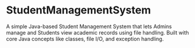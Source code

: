 # StudentManagementSystem
A simple Java-based Student Management System that lets Admins manage and Students view academic records using file handling. Built with core Java concepts like classes, file I/O, and exception handling.
